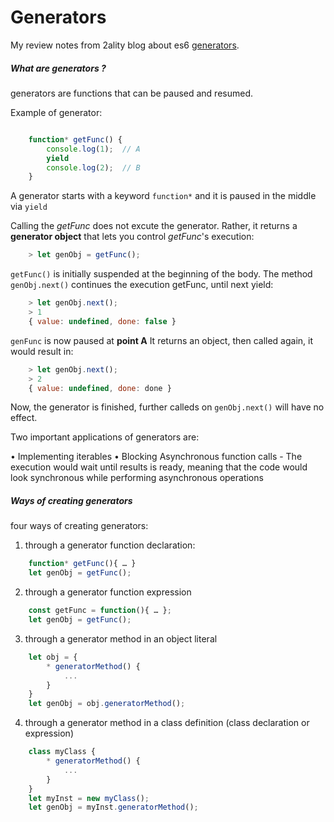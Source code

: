 # Generators

My review notes from 2ality blog about es6 [generators](http://www.2ality.com/2015/03/es6-generators.html).

##### What are generators ?

generators are functions that can be paused and resumed. 

Example of generator: 

```js 

    function* getFunc() {
        console.log(1);  // A
        yield
        console.log(2);  // B
    }
```

A generator starts with a keyword `function*` and it is paused in the middle via `yield`

Calling the _getFunc_ does not excute the generator. Rather, it returns a **generator object** that lets 
you control _getFunc_'s execution: 

```js 
    > let genObj = getFunc();
```

`getFunc()` is initially suspended at the beginning of the body. The method `genObj.next()` continues the execution getFunc, until next yield: 

```js 
    > let genObj.next();
    > 1
    { value: undefined, done: false }
```

`genFunc` is now paused at **point A** It returns an object, then called again, it would result in:


```js 
    > let genObj.next();
    > 2
    { value: undefined, done: done }
```

Now, the generator is finished, further calleds on `genObj.next()` will have no effect.


Two important applications of generators are:

• Implementing iterables 
• Blocking Asynchronous function calls
    - The execution would wait until results is ready, meaning that the code would look synchronous while performing asynchronous operations

##### Ways of creating generators

four ways of creating generators: 

1. through a generator function declaration: 

```js 
    function* getFunc(){ … }
    let genObj = getFunc();
```

2. through a generator function expression 

```js 
    const getFunc = function(){ … };
    let genObj = getFunc();
```

3. through a generator method in an object literal  

```js 
    let obj = {
        * generatorMethod() {
            ...
        }
    }    
    let genObj = obj.generatorMethod();
```

4. through a generator method in a class definition (class declaration or expression)

```js 
    class myClass {
        * generatorMethod() {
            ...
        }
    }    
    let myInst = new myClass();
    let genObj = myInst.generatorMethod();
```